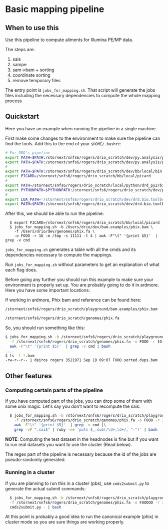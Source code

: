 # Basic mapping pipeline

## When to use this

Use this pipeline to compute aliments for Illumina PE/MP data.

The steps are:

  1. sais
  2. sampe
  3. sam->bam + sorting
  4. coordinate sorting
  5. remove temporary files

The entry point is ```jobs_for_mapping.sh```. That script will generate the jobs files
including the necessary dependencies to compute the whole mapping process

## Quickstart

Here you have an example when running the pipeline in a single machine.

First make some changes to the environment to make sure the pipeline can find the tools. Add this to
the end of your ```$HOME/.bashrc```:

```sh
# For DRD's pipeline
export PATH=$PATH:/stornext/snfs6/rogers/drio_scratch/dev/py.analysis/pipelines/mapping
export PATH=$PATH:/stornext/snfs6/rogers/drio_scratch/dev/py.analysis/pipelines
#
export PATH=$PATH:/stornext/snfs6/rogers/drio_scratch/dev/bb/local/bin
export PICARD=/stornext/snfs6/rogers/drio_scratch/bb/local/picard
#
export PATH=/stornext/snfs6/rogers/drio_scratch/local/python/drd_py2/bin:$PATH
export PYTHONPATH=$PYTHONPATH:/stornext/snfs6/rogers/drio_scratch/dev/py.analysis/drio.py:/stornext/snfs6/rogers/drio_scratch/dev/4librato/python-librato
#
export LUA_PATH='/stornext/snfs6/rogers/drio_scratch/dev/drd.bio.toolbox/lua/libs/?.lua'
export PATH=$PATH:/stornext/snfs6/rogers/drio_scratch/dev/drd.bio.toolbox/lua
```

After this, we should be able to run the pipeline:

```
  $ export PICARD=/stornext/snfs6/rogers/drio_scratch/bb/local/picard
  $ jobs_for_mapping.sh -b /Users/drio/dev/bam.examples/phix.bam \
    -f /Users/drio/dev/genomes/phix.fa \
    -o FOOO -r 1G -m /tmp -s 11111 -t 4 | awk -F"\t" '{print $5}'  | grep -v cmd
```

```jobs_for_mapping.sh``` generates a table with all the cmds and its dependencies necessary to compute the
mappings.

Run ```jobs_for_mapping.sh``` without parameters to get an explanation of what each flag does.

Before going any further you should run this example to make sure your environment is properly set up. You
are probably going to do it in ardmore. Here you have some important locations:

If working in ardmore, Phix bam and reference can be found here:

```sh
/stornext/snfs6/rogers/drio_scratch/playground/bam.examples/phix.bam
```

```sh
/stornext/snfs6/rogers/drio_scratch/genomes/phix.fa
```

So, you should run something like this:

```sh
$ jobs_for_mapping.sh -b /stornext/snfs6/rogers/drio_scratch/playground/bam.examples/phix.bam \
  -f /stornext/snfs6/rogers/drio_scratch/genomes/phix.fa -o FOOO -r 1G -m /tmp -s 1111 -t 2 |\
  awk -F"\t" '{print $5}'  | grep -v cmd | bash
....
$ ls -l *.bam
-rw-r--r-- 1 deiros rogers 3521971 Sep 19 09:07 FOOO.sorted.dups.bam
```

## Other features

### Computing certain parts of the pipeline

If you have computed part of the jobs, you can drop some of them with some unix magic.
Let's say you don't want to recompute the sais:

```sh
  $ jobs_for_mapping.sh -b /stornext/snfs6/rogers/drio_scratch/playground/bam.examples/phix.bam \
    -f /stornext/snfs6/rogers/drio_scratch/genomes/phix.fa -o FOOO -r 1G -m /tmp -s 1111 -t 2 |\
    awk -F"\t" '{print $5}'  | grep -v cmd |\
    grep -vP ".sai$" | ruby -ne 'puts $_.sub(/\d+,\d+/, "-")' | bash
```

**NOTE**: Computing the test dataset in the headnodes is fine but if you want to run real datasets you want
to use the cluster (Read below).

The regex part of the pipeline is necessary because the id of the jobs are
pseudo-randomly generated.

### Running in a cluster

If you are planning to run this in a cluster (pbs), use ```cmds2submit.py``` to generate
the actual submit commands:

```sh
  $ jobs_for_mapping.sh -b /stornext/snfs6/rogers/drio_scratch/playground/bam.examples/phix.bam \
  -f /stornext/snfs6/rogers/drio_scratch/genomes/phix.fa -o FOOOOO -r 1G -m /tmp -s 11833 -t 4 | \
  cmds2submit.py - | bash
  ```

At this point is probably a good idea to run the canonical example (phix) in cluster mode so you 
are sure things are working properly.


